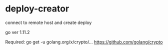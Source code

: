 # deploy-creator
connect to remote host and create deploy

go ver 1.11.2

Required:
go get -u golang.org/x/crypto/...
https://github.com/golang/crypto
